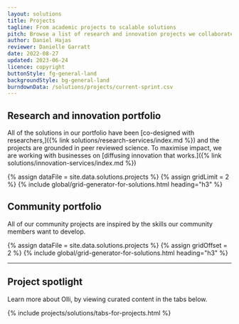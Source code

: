 ```yaml
---
layout: solutions
title: Projects
tagline: From academic projects to scalable solutions
pitch: Browse a list of research and innovation projects we collaborated on.
author: Daniel Hajas
reviewer: Danielle Garratt
date: 2022-08-27
updated: 2023-06-24
licence: copyright
buttonStyle: fg-general-land
backgroundStyle: bg-general-land
burndownData: /solutions/projects/current-sprint.csv
---
```


## Research and innovation portfolio

All of the solutions in our portfolio have been [co-designed with researchers,]({% link solutions/research-services/index.md %}) and the projects are grounded in peer reviewed science.
To maximise impact, we are working with businesses on [diffusing innovation that works.]({% link solutions/innovation-services/index.md %})

{% assign dataFile = site.data.solutions.projects %}
{% assign gridLimit = 2 %}
{% include global/grid-generator-for-solutions.html heading="h3" %}

## Community portfolio

All of our community projects are inspired by the skills our community members want to develop.

{% assign dataFile = site.data.solutions.projects %}
{% assign gridOffset = 2 %}
{% include global/grid-generator-for-solutions.html heading="h3" %}

---

## Project spotlight

Learn more about Olli, by viewing curated content in the tabs below.
<div class="container-mt-5">
{% include projects/solutions/tabs-for-projects.html %}
</div>